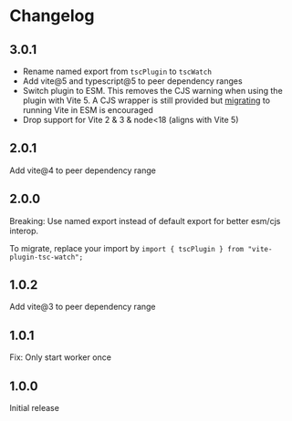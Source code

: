 # Changelog

## 3.0.1

- Rename named export from `tscPlugin` to `tscWatch`
- Add vite@5 and typescript@5 to peer dependency ranges
- Switch plugin to ESM. This removes the CJS warning when using the plugin with Vite 5. A CJS wrapper is still provided but [migrating](https://vitejs.dev/guide/migration.html#deprecate-cjs-node-api) to running Vite in ESM is encouraged
- Drop support for Vite 2 & 3 & node<18 (aligns with Vite 5)

## 2.0.1

Add vite@4 to peer dependency range

## 2.0.0

Breaking: Use named export instead of default export for better esm/cjs interop.

To migrate, replace your import by `import { tscPlugin } from "vite-plugin-tsc-watch";`

## 1.0.2

Add vite@3 to peer dependency range

## 1.0.1

Fix: Only start worker once

## 1.0.0

Initial release
